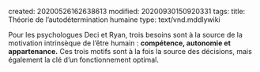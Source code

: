 created: 20200526162638613
modified: 20200930150920331
tags: 
title: Théorie de l’autodétermination humaine
type: text/vnd.mddlywiki

Pour les psychologues Deci et Ryan, trois besoins sont à la source de la motivation intrinsèque de l’être humain : **compétence, autonomie et appartenance.** Ces trois motifs sont à la fois la source des décisions, mais également la clé d’un fonctionnement optimal.